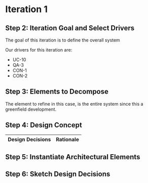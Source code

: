 # Iteration 1

## Step 2: Iteration Goal and Select Drivers

The goal of this iteration is to define the overall system

Our drivers for this iteration are:

* UC-10
* QA-3
* CON-1
* CON-2

## Step 3: Elements to Decompose

The element to refine in this case, is the entire system since this a greenfield development.

## Step 4: Design Concept

| Design Decisions | Rationale |
| ---------------- | --------- |

## Step 5: Instantiate Architectural Elements

## Step 6: Sketch Design Decisions
